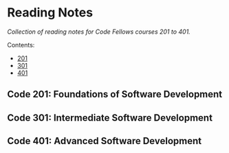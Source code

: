 # Reading Notes
*Collection of reading notes for Code Fellows courses 201 to 401.*

Contents:
- [201](#code-201-foundations-of-software-development)
- [301](#code-301-intermediate-software-development)
- [401](#code-401-advanced-software-development)

## Code 201: Foundations of Software Development

## Code 301: Intermediate Software Development

## Code 401: Advanced Software Development
